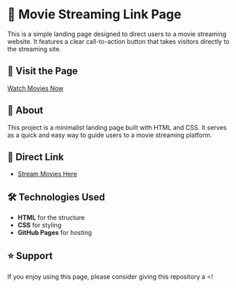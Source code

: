 # 🎥 Movie Streaming Link Page

This is a simple landing page designed to direct users to a movie streaming website. It features a clear call-to-action button that takes visitors directly to the streaming site.

## 🚀 Visit the Page
[Watch Movies Now]([](https://novafork.com/))

## 📜 About
This project is a minimalist landing page built with HTML and CSS. It serves as a quick and easy way to guide users to a movie streaming platform.

## 🔗 Direct Link
- [Stream Movies Here](https://yourmoviestreamingsite.com)

## 🛠️ Technologies Used
- **HTML** for the structure
- **CSS** for styling
- **GitHub Pages** for hosting

## ⭐️ Support
If you enjoy using this page, please consider giving this repository a ⭐️!
